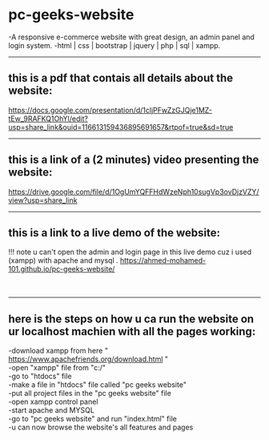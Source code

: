 # pc-geeks-website
-A responsive e-commerce website with great design, an admin panel and login system.
-html | css | bootstrap | jquery | php | sql | xampp.
<br><hr>
## this is a pdf that contais all details about the website: <br>
https://docs.google.com/presentation/d/1cljPFwZzGJQje1MZ-tEw_9RAFKQ1OhYl/edit?usp=share_link&ouid=116613159436895691657&rtpof=true&sd=true
<br><hr>
## this is a link of a (2 minutes) video presenting the website: <br> 
https://drive.google.com/file/d/1OgUmYQFFHdWzeNph10sugVp3ovDjzVZY/view?usp=share_link
<br><hr>
## this is a link to a live demo of the website: <br>
!!! note u can't open the admin and login page in this live demo cuz i used (xampp) with apache and mysql .
https://ahmed-mohamed-101.github.io/pc-geeks-website/
<br><br><br><hr>
## here is the steps on how u ca run the website on ur localhost machien with all the pages working: <br>
-download xampp from here " https://www.apachefriends.org/download.html "<br>
-open "xampp" file from "c:/" <br>
-go to "htdocs" file <br>
-make a file in "htdocs" file called "pc geeks website" <br>
-put all project files in the "pc geeks website" file <br>
-open xampp control panel <br>
-start apache and MYSQL <br>
-go to "pc geeks website" and run "index.html" file <br>
-u can now browse the website's all features and pages <br>
